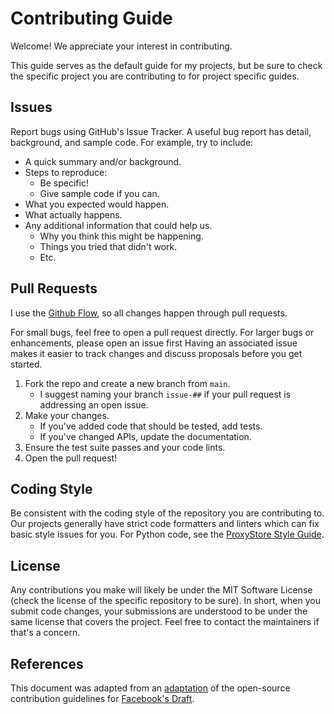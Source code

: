 # Contributing Guide
Welcome! We appreciate your interest in contributing.

This guide serves as the default guide for my projects, but be sure to check the specific project you are contributing to for project specific guides.

## Issues

Report bugs using GitHub's Issue Tracker.
A useful bug report has detail, background, and sample code.
For example, try to include:

- A quick summary and/or background.
- Steps to reproduce:
  - Be specific!
  - Give sample code if you can.
- What you expected would happen.
- What actually happens.
- Any additional information that could help us.
  - Why you think this might be happening.
  - Things you tried that didn't work.
  - Etc.

## Pull Requests

I use the [Github Flow](https://docs.github.com/en/get-started/quickstart/github-flow), so all changes happen through pull requests.

For small bugs, feel free to open a pull request directly.
For larger bugs or enhancements, please open an issue first
Having an associated issue makes it easier to track changes and discuss proposals before you get started.

1. Fork the repo and create a new branch from `main`.
   - I suggest naming your branch `issue-##` if your pull request is addressing an open issue.
2. Make your changes.
   - If you've added code that should be tested, add tests.
   - If you've changed APIs, update the documentation.
3. Ensure the test suite passes and your code lints.
4. Open the pull request!

## Coding Style
Be consistent with the coding style of the repository you are contributing to.
Our projects generally have strict code formatters and linters which can fix basic style issues for you.
For Python code, see the [ProxyStore Style Guide](https://docs.proxystore.dev/main/contributing/style-guide/).

## License
Any contributions you make will likely be under the MIT Software License
(check the license of the specific repository to be sure).
In short, when you submit code changes, your submissions are understood to be under the same license that covers the project.
Feel free to contact the maintainers if that's a concern.

## References
This document was adapted from an [adaptation](https://gist.github.com/briandk/3d2e8b3ec8daf5a27a62) of the open-source contribution guidelines for [Facebook's Draft](https://github.com/facebook/draft-js/blob/a9316a723f9e918afde44dea68b5f9f39b7d9b00/CONTRIBUTING.md).
